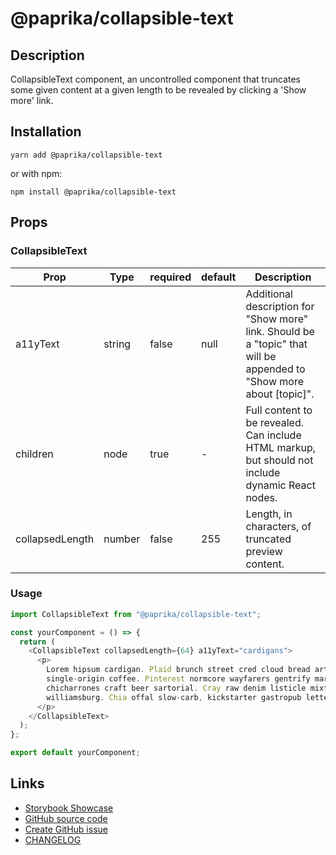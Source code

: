 <!-- start: Autogenerated - do not modify -->

# @paprika/collapsible-text

## Description

CollapsibleText component, an uncontrolled component that truncates some given content at a given length to be revealed by clicking a 'Show more' link.

## Installation

```
yarn add @paprika/collapsible-text
```

or with npm:

```
npm install @paprika/collapsible-text
```

## Props

### CollapsibleText

| Prop            | Type   | required | default | Description                                                                                                          |
| --------------- | ------ | -------- | ------- | -------------------------------------------------------------------------------------------------------------------- |
| a11yText        | string | false    | null    | Additional description for "Show more" link. Should be a "topic" that will be appended to "Show more about [topic]". |
| children        | node   | true     | -       | Full content to be revealed. Can include HTML markup, but should not include dynamic React nodes.                    |
| collapsedLength | number | false    | 255     | Length, in characters, of truncated preview content.                                                                 |

<!-- end: Autogenerated - do not modify -->
<!-- content -->

### Usage

```js
import CollapsibleText from "@paprika/collapsible-text";

const yourComponent = () => {
  return (
    <CollapsibleText collapsedLength={64} a11yText="cardigans">
      <p>
        Lorem hipsum cardigan. Plaid brunch street cred cloud bread art party pickled, VHS fingerstache la croix paleo
        single-origin coffee. Pinterest normcore wayfarers gentrify marfa helvetica street art vegan. Wayfarers portland
        chicharrones craft beer sartorial. Cray raw denim listicle mixtape, pug farm-to-table tofu ennui whatever
        williamsburg. Chia offal slow-carb, kickstarter gastropub letterpress echo park mustache irony 90s.
      </p>
    </CollapsibleText>
  );
};

export default yourComponent;
```

<!-- eoContent -->

## Links

- [Storybook Showcase](https://paprika.highbond.com/?path=/story/navigation-collapsibletext--showcase)
- [GitHub source code](https://github.com/acl-services/paprika/tree/master/packages/CollapsibleText/src)
- [Create GitHub issue](https://github.com/acl-services/paprika/issues/new?label=[]&title=@paprika/collapsible-text%20[help]:%20your%20short%20description&body=%0A%23%20Help%20wanted%0A%0A%23%23%20Please%20write%20your%20question.%0A*A%20clear%20and%20concise%20description%20of%20what%20the%20question%20is*%0A%0A%23%23%20Additional%20context%0A*Add%20any%20other%20context%20or%20screenshots%20about%20your%20question%20here.*%0A)
- [CHANGELOG](https://github.com/acl-services/paprika/tree/master/packages/CollapsibleText/CHANGELOG.md)
